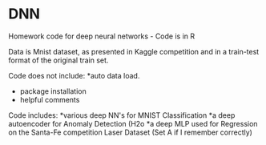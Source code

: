 # DNN
Homework code for deep neural networks - Code is in R

Data is Mnist dataset, as presented in Kaggle competition and in a train-test format of the original train set.

Code does not include:
*auto data load.
* package installation
* helpful comments

Code includes:
*various deep NN's for MNIST Classification
*a deep autoencoder for Anomaly Detection (H2o 
*a deep MLP used for Regression on the Santa-Fe competition Laser Dataset (Set A if I remember correctly) 
